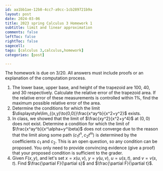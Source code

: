 ```yaml
---
id: aa1bb1ae-12b8-4cc7-a9cc-1cb289721b9a
layout: post
date: 2024-03-06
title: 2023 spring Calculus 3 Homework 1
subtitle: limit and linear approximation
comments: false
leftToc: false
rightToc: false
sagecell: 
tags: [calculus 3,calculus,homework]
categories: [post]

---
```


The homework is due on 3/20. All answers must include proofs or an explanation of the computation process.

1. The lower base, upper base, and height of the trapezoid are 100, 40, and 30 respectively. Calculate the relative error of the trapezoid area. If the relative error of these measurements is controlled within 1%, find the maximum possible relative error of the area.
2. Determine the conditions for which the limit $\displaystyle\lim_{(x,y)\to(0,0)}\frac{x^ay^b}{x^2+y^2}$ exists.
3. In class, we showed that the limit of $\frac{xy^2}{x^2+y^4}$ at $(0,0)$ does not exist. Determine a condition for which the limit of $\frac{x^ay^b}{x^\alpha+y^\beta}$ does not converge due to the reason that the limit along some path $(c_1t^n,c_2t^m)$ is determined by the coefficients $c_1$ and $c_2$. This is an open question, so any condition can be proposed. You only need to provide convincing evidence (give a proof) that your proposed condition is sufficient to the grader.
4. Given $F(x,y)$, and let's set $x=x(u,v)$, $y=y(u,v)$, $u=u(s,t)$, and $v=v(s,t)$. Find $\frac{\partial F}{\partial s}$ and $\frac{\partial F}{\partial t}$.
